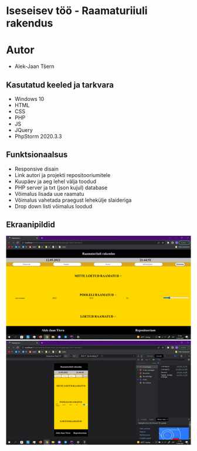 # Iseseisev töö - Raamaturiiuli rakendus

# Autor

* Alek-Jaan Tšern

## Kasutatud keeled ja tarkvara

* Windows 10
* HTML
* CSS
* PHP
* JS
* JQuery
* PhpStorm 2020.3.3

## Funktsionaalsus

* Responsive disain
* Link autori ja projekti repositooriumitele
* Kuupäev ja aeg lehel välja toodud
* PHP server ja txt (json kujul) database
* Võimalus lisada uue raamatu
* Võimalus vahetada praegust lehekülje slaideriga
* Drop down listi võimalus loodud

## Ekraanipildid
![desktop](img/readme1.png)
![mobile](img/readme2.png)